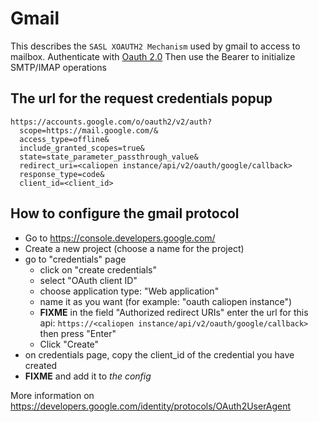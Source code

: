 # Gmail

This describes the  `SASL XOAUTH2 Mechanism` used by gmail to access to mailbox.
Authenticate with [Oauth 2.0](./oauth.md)
Then use the Bearer to initialize SMTP/IMAP operations

## The url for the request credentials popup

```
https://accounts.google.com/o/oauth2/v2/auth?
  scope=https://mail.google.com/&
  access_type=offline&
  include_granted_scopes=true&
  state=state_parameter_passthrough_value&
  redirect_uri=<caliopen instance/api/v2/oauth/google/callback>
  response_type=code&
  client_id=<client_id>
```

## How to configure the gmail protocol

* Go to https://console.developers.google.com/
* Create a new project (choose a name for the project)
* go to "credentials" page
  * click on "create credentials"
  * select "OAuth client ID"
  * choose application type: "Web application"
  * name it as you want (for example: "oauth <my> caliopen instance")
  *  **FIXME** in the field "Authorized redirect URIs" enter the url for this api: `https://<caliopen instance/api/v2/oauth/google/callback>` then press "Enter"
  * Click "Create"
* on credentials page, copy the client_id of the credential you have created
* **FIXME** and add it to _the config_


More information on  https://developers.google.com/identity/protocols/OAuth2UserAgent
